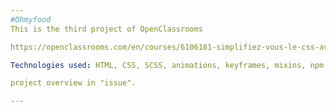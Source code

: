 ```yaml
---
#Ohmyfood
This is the third project of OpenClassrooms

https://openclassrooms.com/en/courses/6106181-simplifiez-vous-le-css-avec-sass/

Technologies used: HTML, CSS, SCSS, animations, keyframes, mixins, npm scripts PostCSS, Autoprefixer, CSSNano.

project overview in "issue".

---
```

